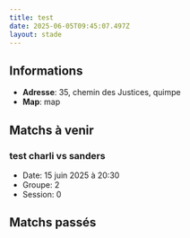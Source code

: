 ```yaml
---
title: test
date: 2025-06-05T09:45:07.497Z
layout: stade
---
```




## Informations
- **Adresse**: 35, chemin des Justices, quimpe
- **Map**: map
## Matchs à venir

### test charli vs sanders
- Date: 15 juin 2025 à 20:30
- Groupe: 2
- Session: 0


## Matchs passés

